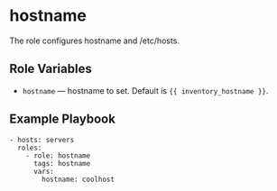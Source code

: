 hostname
=========

The role configures hostname and /etc/hosts.

Role Variables
--------------

* `hostname` — hostname to set. Default is `{{ inventory_hostname }}`.

Example Playbook
----------------
```
- hosts: servers
  roles:
    - role: hostname
      tags: hostname
      vars:
        hostname: coolhost
```
